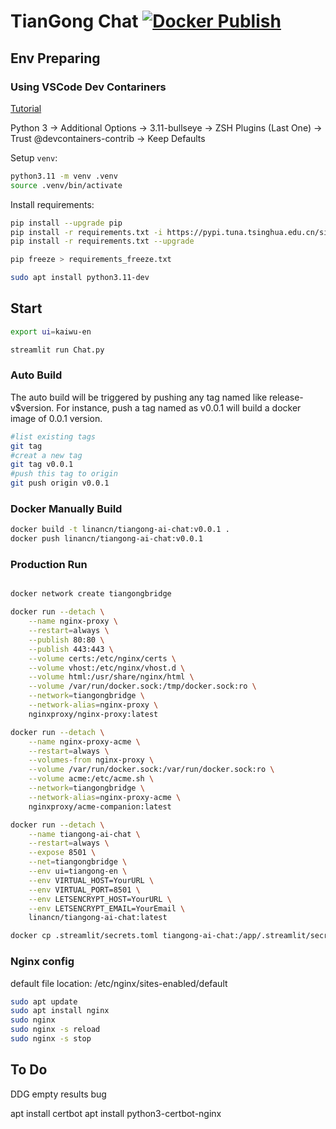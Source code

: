 
# TianGong Chat [![Docker Publish](https://github.com/linancn/TianGong-AI-Chat/actions/workflows/docker_publish.yml/badge.svg)](https://github.com/linancn/TianGong-AI-Chat/actions/workflows/docker_publish.yml)

## Env Preparing

### Using VSCode Dev Contariners

[Tutorial](https://code.visualstudio.com/docs/devcontainers/tutorial)

Python 3 -> Additional Options -> 3.11-bullseye -> ZSH Plugins (Last One) -> Trust @devcontainers-contrib -> Keep Defaults

Setup `venv`:

```bash
python3.11 -m venv .venv
source .venv/bin/activate
```

Install requirements:

```bash
pip install --upgrade pip
pip install -r requirements.txt -i https://pypi.tuna.tsinghua.edu.cn/simple
pip install -r requirements.txt --upgrade

pip freeze > requirements_freeze.txt
```

```bash
sudo apt install python3.11-dev
```

## Start

```bash
export ui=kaiwu-en

streamlit run Chat.py
```

### Auto Build

The auto build will be triggered by pushing any tag named like release-v$version. For instance, push a tag named as v0.0.1 will build a docker image of 0.0.1 version.

```bash
#list existing tags
git tag
#creat a new tag
git tag v0.0.1
#push this tag to origin
git push origin v0.0.1
```

### Docker Manually Build

```bash
docker build -t linancn/tiangong-ai-chat:v0.0.1 .
docker push linancn/tiangong-ai-chat:v0.0.1
```

### Production Run

```bash

docker network create tiangongbridge

docker run --detach \
    --name nginx-proxy \
    --restart=always \
    --publish 80:80 \
    --publish 443:443 \
    --volume certs:/etc/nginx/certs \
    --volume vhost:/etc/nginx/vhost.d \
    --volume html:/usr/share/nginx/html \
    --volume /var/run/docker.sock:/tmp/docker.sock:ro \
    --network=tiangongbridge \
    --network-alias=nginx-proxy \
    nginxproxy/nginx-proxy:latest

docker run --detach \
    --name nginx-proxy-acme \
    --restart=always \
    --volumes-from nginx-proxy \
    --volume /var/run/docker.sock:/var/run/docker.sock:ro \
    --volume acme:/etc/acme.sh \
    --network=tiangongbridge \
    --network-alias=nginx-proxy-acme \
    nginxproxy/acme-companion:latest

docker run --detach \
    --name tiangong-ai-chat \
    --restart=always \
    --expose 8501 \
    --net=tiangongbridge \
    --env ui=tiangong-en \
    --env VIRTUAL_HOST=YourURL \
    --env VIRTUAL_PORT=8501 \
    --env LETSENCRYPT_HOST=YourURL \
    --env LETSENCRYPT_EMAIL=YourEmail \
    linancn/tiangong-ai-chat:latest

docker cp .streamlit/secrets.toml tiangong-ai-chat:/app/.streamlit/secrets.toml

```

### Nginx config

default file location: /etc/nginx/sites-enabled/default

```bash
sudo apt update
sudo apt install nginx
sudo nginx
sudo nginx -s reload
sudo nginx -s stop
```

## To Do

DDG empty results bug

apt install certbot
apt install python3-certbot-nginx